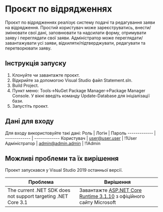 # Проєкт по відрядженнях

Проєкт по відрядженнях реалізує систему подачі та редагування заяви на відрядження.
Простий користувач може зареєструватись, внести/змінювати свої дані, заповнювати та надсилати форму, отримувати заяву і переглядати свої заяви.
Адміністратор може переглядати/завантажувати усі заяви, відхиляти/підтверджувати, редагувати та перетворювати заяву.

## Інструкція запуску
1. Клонуйте чи завантажте проєкт.
2. Відкрийте за допомогою Visual Studio файл Statement.sln.
3. Build Project.
4. Пункт меню: Tools->NuGet Package Manager->Package Manager Console. У вікні введіть команду Update-Database для ініціалізації бази.
5. Запустіть проект.

## Дані для входу
Для входу використовуйте такі дані:
Роль  | Логін | Пароль
------------- | ------------- | -------------
Користувач | user@user.user | !1User
Адміністратор | admin@admin.admin | !1Admin

## Можливі проблеми та їх вирішення
Проект запускався у Visual Studio 2019 останньої версії.

Проблема  | Вирішення
------------- | -------------
The current .NET SDK does not support targeting .NET Core 3.1  | Завантажте [ASP.NET Core Runtime 3.1.10](https://dotnet.microsoft.com/download/dotnet-core/3.1 "ASP.NET Core Runtime 3.1.10") з офіційного сайту Microsoft

